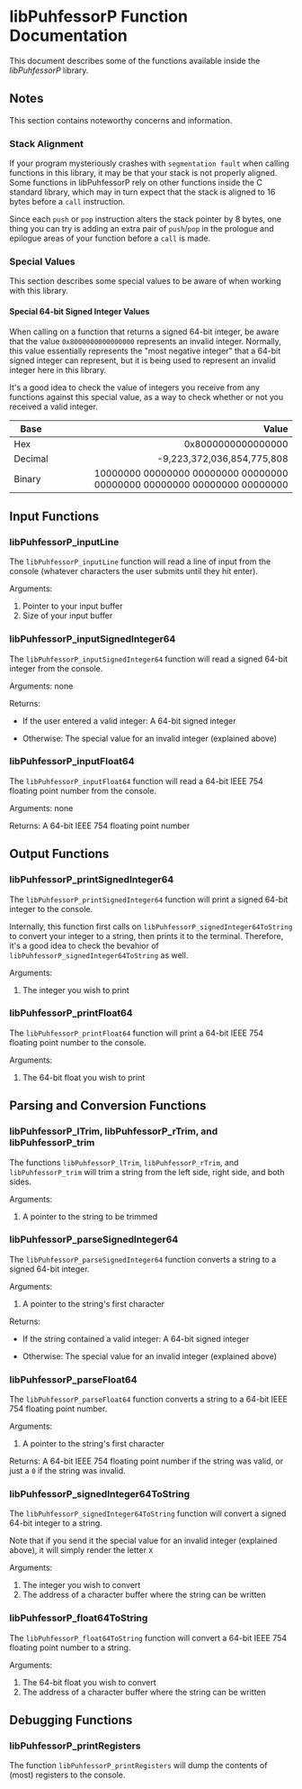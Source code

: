 
# libPuhfessorP Function Documentation

This document describes some of the functions available inside the *libPuhfessorP* library.

## Notes

This section contains noteworthy concerns and information.

### Stack Alignment

If your program mysteriously crashes with ```segmentation fault``` when calling functions in this library, it may be that your stack is not properly aligned. Some functions in libPuhfessorP rely on other functions inside the C standard library, which may in turn expect that the stack is aligned to 16 bytes before a ```call``` instruction.

Since each ```push``` or ```pop``` instruction alters the stack pointer by 8 bytes, one thing you can try is adding an extra pair of ```push```/```pop``` in the prologue and epilogue areas of your function before a ```call``` is made.

### Special Values

This section describes some special values to be aware of when working with this library.

#### Special 64-bit Signed Integer Values

When calling on a function that returns a signed 64-bit integer, be aware that the value ```0x8000000000000000``` represents an invalid integer. Normally, this value essentially represents the "most negative integer" that a 64-bit signed integer can represent, but it is being used to represent an invalid integer here in this library.

It's a good idea to check the value of integers you receive from any functions against this special value, as a way to check whether or not you received a valid integer.

|Base   |Value                     |
|-------|-------------------------:|
|Hex    |0x8000000000000000        |
|Decimal|-9,223,372,036,854,775,808|
|Binary|10000000 00000000 00000000 00000000 00000000 00000000 00000000 00000000|

## Input Functions

### libPuhfessorP_inputLine

The ```libPuhfessorP_inputLine``` function will read a line of input from the console (whatever characters the user submits until they hit enter).

Arguments:

1. Pointer to your input buffer
2. Size of your input buffer

### libPuhfessorP_inputSignedInteger64

The ```libPuhfessorP_inputSignedInteger64``` function will read a signed 64-bit integer from the console.

Arguments: none

Returns:

* If the user entered a valid integer: A 64-bit signed integer

* Otherwise: The special value for an invalid integer (explained above)

### libPuhfessorP_inputFloat64

The ```libPuhfessorP_inputFloat64``` function will read a 64-bit IEEE 754 floating point number from the console.

Arguments: none

Returns: A 64-bit IEEE 754 floating point number

## Output Functions

### libPuhfessorP_printSignedInteger64

The ```libPuhfessorP_printSignedInteger64``` function will print a signed 64-bit integer to the console.

Internally, this function first calls on ```libPuhfessorP_signedInteger64ToString``` to convert your integer to a string, then prints it to the terminal. Therefore, it's a good idea to check the bevahior of ```libPuhfessorP_signedInteger64ToString``` as well.

Arguments:

1. The integer you wish to print

### libPuhfessorP_printFloat64

The ```libPuhfessorP_printFloat64``` function will print a 64-bit IEEE 754 floating point number to the console.

Arguments:

1. The 64-bit float you wish to print

## Parsing and Conversion Functions

### libPuhfessorP_lTrim, libPuhfessorP_rTrim, and libPuhfessorP_trim

The functions ```libPuhfessorP_lTrim```, ```libPuhfessorP_rTrim```, and ```libPuhfessorP_trim``` will trim a string from the left side, right side, and both sides.

Arguments:

1. A pointer to the string to be trimmed

### libPuhfessorP_parseSignedInteger64

The ```libPuhfessorP_parseSignedInteger64``` function converts a string to a signed 64-bit integer.

Arguments:

1. A pointer to the string's first character

Returns:

* If the string contained a valid integer: A 64-bit signed integer

* Otherwise: The special value for an invalid integer (explained above)

### libPuhfessorP_parseFloat64

The ```libPuhfessorP_parseFloat64``` function converts a string to a 64-bit IEEE 754 floating point number.

Arguments:

1. A pointer to the string's first character

Returns: A 64-bit IEEE 754 floating point number if the string was valid, or just a ```0``` if the string was invalid.

### libPuhfessorP_signedInteger64ToString

The ```libPuhfessorP_signedInteger64ToString``` function will convert a signed 64-bit integer to a string.

Note that if you send it the special value for an invalid integer (explained above), it will simply render the letter ```X```

Arguments:

1. The integer you wish to convert
2. The address of a character buffer where the string can be written

### libPuhfessorP_float64ToString

The ```libPuhfessorP_float64ToString``` function will convert a 64-bit IEEE 754 floating point number to a string.

Arguments:

1. The 64-bit float you wish to convert
2. The address of a character buffer where the string can be written

## Debugging Functions

### libPuhfessorP_printRegisters

The function ```libPuhfessorP_printRegisters``` will dump the contents of (most) registers to the console.










